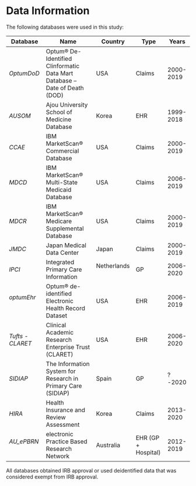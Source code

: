 # Data Information #

The following databases were used in this study:

| Database       | Name | Country  | Type | Years
|--------|----------|-----|-----|-----|
| *OptumDoD* | Optum® De-Identified Clinformatic Data Mart Database – Date of Death (DOD) &nbsp; &nbsp;  | USA &nbsp; &nbsp; | Claims &nbsp; &nbsp; | 2000-2019 |
| *AUSOM* &nbsp; &nbsp; | Ajou University School of Medicine Database | Korea &nbsp; &nbsp; | EHR &nbsp; &nbsp; | 1999-2018 |
| *CCAE* &nbsp; &nbsp; | IBM MarketScan® Commercial Database &nbsp; &nbsp; | USA &nbsp; &nbsp; | Claims | 2000-2019 |
| *MDCD* &nbsp; &nbsp; | IBM MarketScan® Multi-State Medicaid Database &nbsp; &nbsp;  | USA &nbsp; &nbsp; | Claims | 2006-2019 |
| *MDCR* &nbsp; &nbsp; | IBM MarketScan® Medicare Supplemental Database &nbsp; &nbsp;  | USA &nbsp; &nbsp; | Claims | 2000-2019 |
| *JMDC* &nbsp; &nbsp; | Japan Medical Data Center &nbsp; &nbsp; | Japan &nbsp; &nbsp; | Claims &nbsp; &nbsp; | 2000-2019 |
| *IPCI* &nbsp; &nbsp; | Integrated Primary Care Information | Netherlands &nbsp; &nbsp; | GP &nbsp; &nbsp; | 2006-2020 |
| *optumEhr* &nbsp; &nbsp; | Optum® de-identified Electronic Health Record Dataset &nbsp; &nbsp;  | USA | EHR &nbsp; &nbsp; | 2006-2019 |
| *Tufts - CLARET* &nbsp; &nbsp; | Clinical Academic Research Enterprise Trust (CLARET) | USA &nbsp; &nbsp; | EHR &nbsp; &nbsp; | 2006-2020 |
| *SIDIAP* &nbsp; &nbsp; | The Information System for Research in Primary Care (SIDIAP) | Spain &nbsp; &nbsp; | GP &nbsp; &nbsp; | ?-2020 |
| *HIRA* &nbsp; &nbsp; | Health Insurance and Review Assessment | Korea &nbsp; &nbsp; | Claims &nbsp; &nbsp; | 2013-2020 |
| *AU_ePBRN* &nbsp; &nbsp; |  electronic Practice Based Research Network | Australia &nbsp; &nbsp; | EHR (GP + Hospital) | 2012-2019 |


All databases obtained IRB approval or used deidentified data that was considered exempt from IRB approval.
